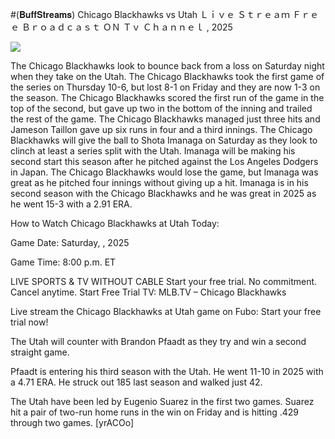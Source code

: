 #(𝐁𝐮𝐟𝐟𝐒𝐭𝐫𝐞𝐚𝐦𝐬) Chicago Blackhawks vs Utah Ｌｉｖｅ Ｓｔｒｅａｍ Ｆｒｅｅ Ｂｒｏａｄｃａｓｔ ＯＮ Ｔｖ Ｃｈａｎｎｅｌ , 2025  
  
  
[![](https://i.imgur.com/qSNzIqt.png)](https://movie.rssnews.media/YncuOyu.php)  
  
The Chicago Blackhawks look to bounce back from a loss on Saturday night when they take on the Utah. The Chicago Blackhawks took the first game of the series on Thursday 10-6, but lost 8-1 on Friday and they are now 1-3 on the season. The Chicago Blackhawks scored the first run of the game in the top of the second, but gave up two in the bottom of the inning and trailed the rest of the game. The Chicago Blackhawks managed just three hits and Jameson Taillon gave up six runs in four and a third innings. The Chicago Blackhawks will give the ball to Shota Imanaga on Saturday as they look to clinch at least a series split with the Utah. Imanaga will be making his second start this season after he pitched against the Los Angeles Dodgers in Japan. The Chicago Blackhawks would lose the game, but Imanaga was great as he pitched four innings without giving up a hit. Imanaga is in his second season with the Chicago Blackhawks and he was great in 2025 as he went 15-3 with a 2.91 ERA.

How to Watch Chicago Blackhawks at Utah Today:

Game Date: Saturday, , 2025

Game Time: 8:00 p.m. ET

LIVE SPORTS & TV WITHOUT CABLE
Start your free trial. No commitment. Cancel anytime.
Start Free Trial
TV: MLB.TV – Chicago Blackhawks

Live stream the Chicago Blackhawks at Utah game on Fubo: Start your free trial now!

The Utah will counter with Brandon Pfaadt as they try and win a second straight game.

Pfaadt is entering his third season with the Utah. He went 11-10 in 2025 with a 4.71 ERA. He struck out 185 last season and walked just 42.

The Utah have been led by Eugenio Suarez in the first two games. Suarez hit a pair of two-run home runs in the win on Friday and is hitting .429 through two games. [yrACOo]